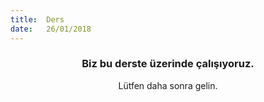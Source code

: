 ```yaml
---
title:  Ders
date:   26/01/2018
---
```


### <center>Biz bu derste üzerinde çalışıyoruz.</center>
<center>Lütfen daha sonra gelin.</center>